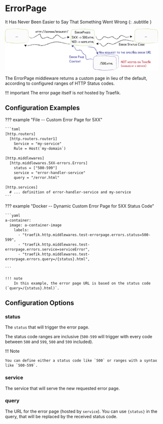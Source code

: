 # ErrorPage

It Has Never Been Easier to Say That Something Went Wrong
{: .subtitle }

![ErrorPages](../assets/img/middleware/errorpages.png)

The ErrorPage middleware returns a custom page in lieu of the default, according to configured ranges of HTTP Status codes.

!!! important
    The error page itself is _not_ hosted by Traefik.

## Configuration Examples

??? example "File -- Custom Error Page for 5XX"

    ```toml
    [http.routers]
      [http.routers.router1]
        Service = "my-service"
        Rule = Host(`my-domain`)

    [http.middlewares]
      [http.middlewares.5XX-errors.Errors]
        status = ["500-599"]
        service = "error-handler-service"
        query = "/error.html"
                
    [http.services]
      # ... definition of error-handler-service and my-service
    ```

??? example "Docker -- Dynamic Custom Error Page for 5XX Status Code"

    ```yaml
    a-container:
      image: a-container-image 
        labels:
          - "traefik.http.middlewares.test-errorpage.errors.status=500-599",
          - "traefik.http.middlewares.test-errorpage.errors.service=serviceError",
          - "traefik.http.middlewares.test-errorpage.errors.query=/{status}.html",
            		
    ```
    
    !!! note 
        In this example, the error page URL is based on the status code (`query=/{status}.html)`.

## Configuration Options

### status

The `status` that will trigger the error page.

The status code ranges are inclusive (`500-599` will trigger with every code between `500` and `599`, `500` and `599` included).
 
!!! Note

    You can define either a status code like `500` or ranges with a syntax like `500-599`.

### service

The service that will serve the new requested error page.

### query

The URL for the error page (hosted by `service`). You can use `{status}` in the query, that will be replaced by the received status code.
